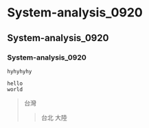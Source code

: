 # System-analysis_0920
## System-analysis_0920
### System-analysis_0920


`hyhyhyhy`
```
hello
world
```


>台灣
>>台北
>>大陸
